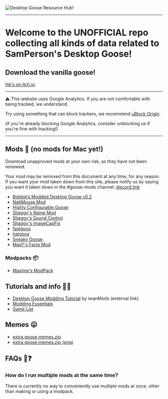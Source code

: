 ![Desktop Goose Resource Hub!](https://i.imgur.com/iE7BH5U.png)

---

# Welcome to the UNOFFICIAL repo collecting all kinds of data related to SamPerson's Desktop Goose!

## Download the vanilla goose!

[He's on itch.io](https://samperson.itch.io/desktop-goose).

---

⚠️ This website uses Google Analytics. If you are not comfortable with being tracked, we understand.

Try using something that can block trackers, we recommend [uBlock Origin](https://github.com/gorhill/ublock#installation).

(if you're already blocking Google Analytics, consider unblocking us if you're fine with tracking!)

---

## Mods 🧩 (no mods for Mac yet!)

Download unapproved mods at your own risk, as they have not been reviewed.

Your mod may be removed from this document at any time, for any reason.
If you want your mod taken down from this site, please notify us by saying you want it taken down in the #goose-mods channel: [discord link](https://discord.gg/pQnH4J3)

* [Bobbie’s Modded Desktop Goose v0.2](mods/bobbies.md)
* [NabMouse Mod](mods/NabMouse.md)
* [Highly Configurable Goose](mods/HiConfGoose.md)
* [Shaggy's Name Mod](mods/ShaggysNameMod.md)
* [Shaggy's Sound Control](mods/ShaggysSoundControl.md)
* [Shaggy's ImageCapFix](mods/ShaggysImageCapFix.md)
* [fastgoos](mods/fastgoos.md)
* [hatgoos](mods/hatgoos.md)
* [Sneaky Goose](mods/SneakyGoose.md)
* [Mad?'s Facts Mod](mods/MadsFacts.md)

### Modpacks 📦

* [Maxime's ModPack](modpacks/MaximesModPack.md)

## Tutorials and info 💁‍♂️

* [Desktop Goose Modding Tutorial](https://www.youtube.com/watch?v=5OQiVWJ-TGc) by iwanMods (external link)
* [Modding Essentials](info/modCreation.md)
* [Game List](info/GameTestList.md)

## Memes 😛

* [extra goose memes.zip](https://drive.google.com/open?id=1S2yiLiCbFEkdQM-qZnr1C6QKIfHMxo0E)
* [extra goose memes.zip (png)](https://drive.google.com/open?id=1QxU0p0pKbcg0KcML-9x-DqYQHUCzwSEn)

## FAQs 🤔❓

### How do I run multiple mods at the same time?

There is currently no way to conveniently use multiple mods at once, other than making or using a modpack.
